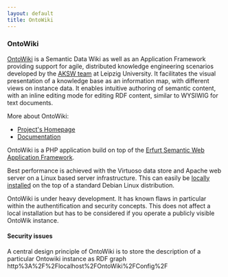 ```yaml
---
layout: default
title: OntoWiki
---
```


### OntoWiki

[OntoWiki](http://aksw.org/Projects/OntoWiki.html) is a Semantic Data Wiki as well as an Application Framework providing support for agile, distributed knowledge engineering scenarios developed by the [AKSW team](http://aksw.org) at Leipzig University. It facilitates the visual presentation of a knowledge base as an information map, with different views on instance data. It enables intuitive authoring of semantic content, with an inline editing mode for editing RDF content, similar to WYSIWIG for text documents.

More about OntoWiki:

-   [Project's Homepage](http://aksw.org/Projects/OntoWiki.html)
-   [Documentation](https://github.com/AKSW/OntoWiki/wiki)

OntoWiki is a PHP application build on top of the [Erfurt Semantic Web Application Framework](http://erfurt-framework.org/).

Best performance is achieved with the Virtuoso data store and Apache web server on a Linux based server infrastructure. This can easily be [locally installed](LocalSparqlEndpoint "wikilink") on the top of a standard Debian Linux distribution.

OntoWiki is under heavy development. It has known flaws in particular within the authentification and security concepts. This does not affect a local installation but has to be considered if you operate a publicly visible OntoWik instance.

#### Security issues

A central design principle of OntoWiki is to store the description of a particular Ontowiki instance as RDF graph http%3A%2F%2Flocalhost%2FOntoWiki%2FConfig%2F
